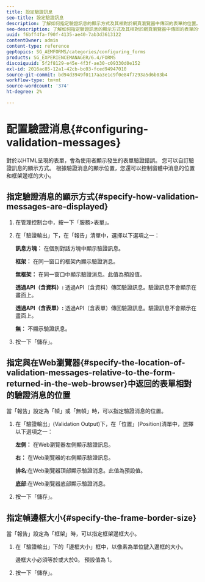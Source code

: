 ```yaml
---
title: 設定驗證訊息
seo-title: 設定驗證訊息
description: 了解如何指定驗證訊息的顯示方式及其相對於網頁瀏覽器中傳回的表單的位置。
seo-description: 了解如何指定驗證訊息的顯示方式及其相對於網頁瀏覽器中傳回的表單的位置。
uuid: f6bff4fa-f90f-4135-ae40-7ab3d3613122
contentOwner: admin
content-type: reference
geptopics: SG_AEMFORMS/categories/configuring_forms
products: SG_EXPERIENCEMANAGER/6.4/FORMS
discoiquuid: 5f2f8129-e45e-4f3f-ae30-c09330d0e152
exl-id: 2016ac85-12a1-42cb-bc03-fced94947010
source-git-commit: bd94d3949f0117aa3e1c9f0e84f7293a5d6b03b4
workflow-type: tm+mt
source-wordcount: '374'
ht-degree: 2%

---
```


# 配置驗證消息{#configuring-validation-messages}

對於以HTML呈現的表單，會為使用者顯示發生的表單驗證錯誤。 您可以自訂驗證訊息的顯示方式。 根據驗證消息的顯示位置，您還可以控制窗體中消息的位置和框架邊框的大小。

## 指定驗證消息的顯示方式{#specify-how-validation-messages-are-displayed}

1. 在管理控制台中，按一下「服務>表單」。
1. 在「驗證輸出」下，在「報告」清單中，選擇以下選項之一：

   **訊息方塊：** 在個別對話方塊中顯示驗證訊息。

   **框架：** 在同一窗口的框架內顯示驗證消息。

   **無框架：** 在同一窗口中顯示驗證消息。此值為預設值。

   **透過API（含資料）:** 透過API（含資料）傳回驗證訊息。驗證訊息不會顯示在畫面上。

   **透過API（含表單）:** 透過API（含表單）傳回驗證訊息。驗證訊息不會顯示在畫面上。

   **無：** 不顯示驗證訊息。

1. 按一下「儲存」。

## 指定與在Web瀏覽器{#specify-the-location-of-validation-messages-relative-to-the-form-returned-in-the-web-browser}中返回的表單相對的驗證消息的位置

當「報告」設定為「幀」或「無幀」時，可以指定驗證消息的位置。

1. 在「驗證輸出」(Validation Output)下，在「位置」(Position)清單中，選擇以下選項之一：

   **左側：** 在Web瀏覽器左側顯示驗證訊息。

   **右：** 在Web瀏覽器的右側顯示驗證訊息。

   **排名**:在Web瀏覽器頂部顯示驗證消息。此值為預設值。

   **底部**:在Web瀏覽器底部顯示驗證消息。

1. 按一下「儲存」。

## 指定幀邊框大小{#specify-the-frame-border-size}

當「報告」設定為「框架」時，可以指定框架邊框大小。

1. 在「驗證輸出」下的「邊框大小」框中，以像素為單位鍵入邊框的大小。

   邊框大小必須等於或大於0。 預設值為 1。

1. 按一下「儲存」。
